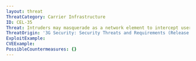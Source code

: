 ```yaml
---
layout: threat
ThreatCategory: Carrier Infrastructure
ID: CEL-35
Threat: Intruders may masquerade as a network element to intercept user traffic, signaling data or control data on the radio interface.
ThreatOrigin: '3G Security: Security Threats and Requirements (Release 4) [^165]'
ExploitExample:
CVEExample:
PossibleCountermeasures: {}
---
```

